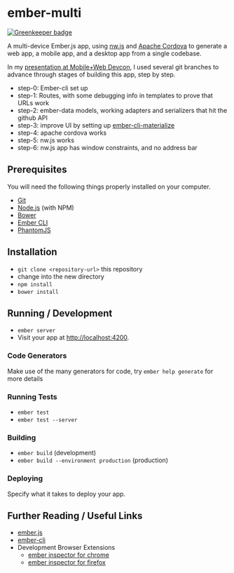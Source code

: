 # ember-multi

[![Greenkeeper badge](https://badges.greenkeeper.io/mike-north/ember-multi.svg)](https://greenkeeper.io/)

A multi-device Ember.js app, using [nw.js](https://github.com/nwjs/nw.js) and [Apache Cordova](https://github.com/apache/cordova-ios) to generate a web app, a mobile app, and a desktop app from a single codebase. 

In my [presentation at Mobile+Web Devcon](http://www.slideshare.net/mikelnorth/write-once-run-everywhere-50676303), I used several git branches to advance through stages of building this app, step by step.

* step-0: Ember-cli set up
* step-1: Routes, with some debugging info in templates to prove that URLs work
* step-2: ember-data models, working adapters and serializers that hit the github API
* step-3: improve UI by setting up [ember-cli-materialize](https://github.com/truenorth/ember-cli-materialize)
* step-4: apache cordova works
* step-5: nw.js works
* step-6: nw.js app has window constraints, and no address bar


## Prerequisites

You will need the following things properly installed on your computer.

* [Git](http://git-scm.com/)
* [Node.js](http://nodejs.org/) (with NPM)
* [Bower](http://bower.io/)
* [Ember CLI](http://www.ember-cli.com/)
* [PhantomJS](http://phantomjs.org/)

## Installation

* `git clone <repository-url>` this repository
* change into the new directory
* `npm install`
* `bower install`

## Running / Development

* `ember server`
* Visit your app at [http://localhost:4200](http://localhost:4200).

### Code Generators

Make use of the many generators for code, try `ember help generate` for more details

### Running Tests

* `ember test`
* `ember test --server`

### Building

* `ember build` (development)
* `ember build --environment production` (production)

### Deploying

Specify what it takes to deploy your app.

## Further Reading / Useful Links

* [ember.js](http://emberjs.com/)
* [ember-cli](http://www.ember-cli.com/)
* Development Browser Extensions
  * [ember inspector for chrome](https://chrome.google.com/webstore/detail/ember-inspector/bmdblncegkenkacieihfhpjfppoconhi)
  * [ember inspector for firefox](https://addons.mozilla.org/en-US/firefox/addon/ember-inspector/)

